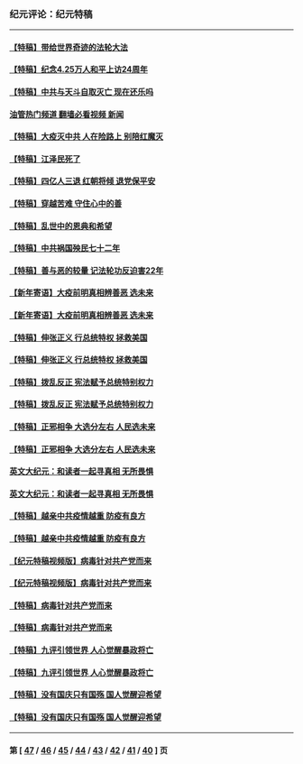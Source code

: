 ### 纪元评论：纪元特稿
---
#### [【特稿】带给世界奇迹的法轮大法](../../pages/nsc424/n13994132.md?05290330) 
#### [【特稿】纪念4.25万人和平上访24周年](../../pages/nsc424/n13980883.md?05290330) 
#### [【特稿】中共与天斗自取灭亡 现在还乐吗](../../pages/nsc424/n13897482.md?05290330) 
#### [油管热门频道 翻墙必看视频 新闻](ok?05290330)
#### [【特稿】大疫灭中共 人在险路上 别陪红魔灭](../../pages/nsc424/n13890697.md?05290330) 
#### [【特稿】江泽民死了](../../pages/nsc424/n13876300.md?05290330) 
#### [【特稿】四亿人三退 红朝将倾 退党保平安](../../pages/nsc424/n13794378.md?05290330) 
#### [【特稿】穿越苦难 守住心中的善](../../pages/nsc424/n13784979.md?05290330) 
#### [【特稿】乱世中的恩典和希望](../../pages/nsc424/n13734687.md?05290330) 
#### [【特稿】中共祸国殃民七十二年](../../pages/nsc424/n13272607.md?05290330) 
#### [【特稿】善与恶的较量 记法轮功反迫害22年](../../pages/nsc424/n13086597.md?05290330) 
#### [【新年寄语】大疫前明真相辨善恶 选未来](../../pages/nsc424/n12660855.md?05290330) 
#### [【新年寄语】大疫前明真相辨善恶 选未来](../../pages/nsc424/n12660855.md?05290330) 
#### [【特稿】伸张正义 行总统特权 拯救美国](../../pages/nsc424/n12616806.md?05290330) 
#### [【特稿】伸张正义 行总统特权 拯救美国](../../pages/nsc424/n12616806.md?05290330) 
#### [【特稿】拨乱反正 宪法赋予总统特别权力](../../pages/nsc424/n12598306.md?05290330) 
#### [【特稿】拨乱反正 宪法赋予总统特别权力](../../pages/nsc424/n12598306.md?05290330) 
#### [【特稿】正邪相争 大选分左右 人民选未来](../../pages/nsc424/n12545208.md?05290330) 
#### [【特稿】正邪相争 大选分左右 人民选未来](../../pages/nsc424/n12545208.md?05290330) 
#### [英文大纪元：和读者一起寻真相 无所畏惧](../../pages/nsc424/n12542027.md?05290330) 
#### [英文大纪元：和读者一起寻真相 无所畏惧](../../pages/nsc424/n12542027.md?05290330) 
#### [【特稿】越亲中共疫情越重 防疫有良方](../../pages/nsc424/n12042989.md?05290330) 
#### [【特稿】越亲中共疫情越重 防疫有良方](../../pages/nsc424/n12042989.md?05290330) 
#### [【纪元特稿视频版】病毒针对共产党而来](../../pages/nsc424/n11977328.md?05290330) 
#### [【纪元特稿视频版】病毒针对共产党而来](../../pages/nsc424/n11977328.md?05290330) 
#### [【特稿】病毒针对共产党而来](../../pages/nsc424/n11928818.md?05290330) 
#### [【特稿】病毒针对共产党而来](../../pages/nsc424/n11928818.md?05290330) 
#### [【特稿】九评引领世界 人心觉醒暴政将亡](../../pages/nsc424/n11660496.md?05290330) 
#### [【特稿】九评引领世界 人心觉醒暴政将亡](../../pages/nsc424/n11660496.md?05290330) 
#### [【特稿】没有国庆只有国殇 国人觉醒迎希望](../../pages/nsc424/n11549354.md?05290330) 
#### [【特稿】没有国庆只有国殇 国人觉醒迎希望](../../pages/nsc424/n11549354.md?05290330) 

---
#### 第 [ [47](./47.md?05290330) / [46](./46.md?05290330) / [45](./45.md?05290330) / [44](./44.md?05290330) / [43](./43.md?05290330) / [42](./42.md?05290330) / [41](./41.md?05290330) / [40](./40.md?05290330) ] 页
